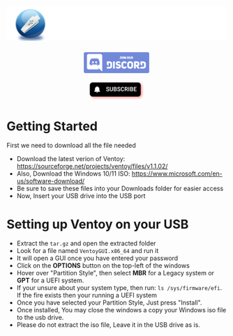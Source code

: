 <!DOCTYPE html>
<html lang="en">
<head>
    <meta charset="UTF-8">
    <meta name="viewport" content="width=device-width, initial-scale=1.0">
</head>
<body>
    <h1 align="center">
        <img src="https://github.com/Nightro-Fx/Linux-Ventoy/blob/main/Title.png" width="600" alt="Logo"/> 
    </h1>
  
  <p align="center">
  <a href="https://discord.gg/kNHaaFsGZ2">
    <img src="https://github.com/Nightro-Fx/Performance-FastFlags/blob/main/img/Discord_Join.png" alt="Join Now" width="150">
  </a>
</p>
<p align="center">
  <a href="https://www.youtube.com/@Nightro-Fx">
    <img src="https://github.com/Nightro-Fx/Performance-FastFlags/blob/main/img/Subscribe_Hover.png" alt="Sub Now" width="130">
  </a>
</p>
</body>
</html>

# Getting Started
First we need to download all the file needed
- Download the latest verion of Ventoy: https://sourceforge.net/projects/ventoy/files/v1.1.02/
- Also, Download the Windows 10/11 ISO: https://www.microsoft.com/en-us/software-download/
- Be sure to save these files into your Downloads folder for easier access
- Now, Insert your USB drive into the USB port

# Setting up Ventoy on your USB
- Extract the `tar.gz` and open the extracted folder
- Look for a file named `VentoyGUI.x86_64` and run it
- It will open a GUI once you have entered your password
- Click on the **OPTIONS** button on the top-left of the windows
- Hover over "Partition Style", then select **MBR** for a Legacy system or **GPT** for a UEFI system.
- If your unsure about your system type, then run: `ls /sys/firmware/efi`. If the fire exists then your running a UEFI system
- Once you have selected your Partition Style, Just press "Install".
- Once installed, You may close the windows a copy your Windows iso  file to the usb drive. 
- Please do not extract the iso file, Leave it in the USB drive as is.
